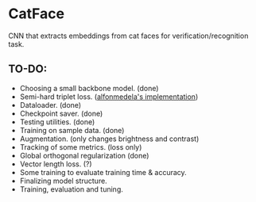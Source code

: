 # CatFace
CNN that extracts embeddings from cat faces for verification/recognition task.
## TO-DO:
- Choosing a small backbone model. (done)
- Semi-hard triplet loss. ([alfonmedela's implementation](https://github.com/alfonmedela/triplet-loss-pytorch))
- Dataloader. (done)
- Checkpoint saver. (done)
- Testing utilities. (done)
- Training on sample data. (done)
- Augmentation. (only changes brightness and contrast)
- Tracking of some metrics. (loss only)
- Global orthogonal regularization (done)
- Vector length loss. (?)
- Some training to evaluate training time & accuracy.
- Finalizing model structure.
- Training, evaluation and tuning.